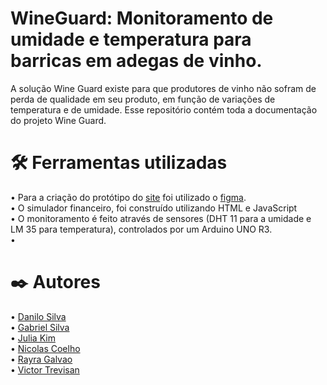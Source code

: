# WineGuard: Monitoramento de umidade e temperatura para barricas em adegas de vinho.
  A solução Wine Guard existe para que produtores de vinho não sofram de perda de qualidade em seu produto, em função de variações de temperatura e de umidade. Esse repositório contém toda a documentação do projeto Wine Guard.

# 🛠️ Ferramentas utilizadas
  • Para a criação do protótipo do [site](https://www.figma.com/design/PClaMrGiZSulzj4Wc8izj3/Untitled?node-id=0-1&node-type=CANVAS) foi utilizado o [figma](https://www.figma.com/). <br>
  • O simulador financeiro, foi construído utilizando HTML e JavaScript<br>
  • O monitoramento é feito através de sensores (DHT 11 para a umidade e LM 35 para temperatura), controlados por um Arduino UNO R3.<br>
  • <br>

# ✒️ Autores

  • [Danilo Silva](https://github.com/DaniloOliveir) <br>
  • [Gabriel Silva](https://github.com/bielbsilva) <br>
  • [Julia Kim](https://github.com/juliakim05) <br>
  • [Nicolas Coelho](https://github.com/NiCoelho-tech) <br>
  • [Rayra Galvao](https://github.com/rayragalvao) <br>
  • [Victor Trevisan](https://github.com/gitVictorTrevisan) <br>

  
